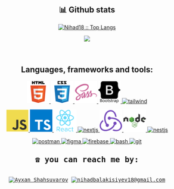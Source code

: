 <div>
  <h2 align="center"> 📊 Github stats </h2>
        <p align="center">
          <a href="https://github.com/Nihad18/">
          <img src="https://github-readme-stats.vercel.app/api/top-langs/?username=Nihad18&langs_count=6&theme=gruvbox&layout=compact&hide_border=true" alt="Nihad18 :: Top Langs" /></a>
        </p>
        <p align="center">
          <a href="https://github.com/Nihad18/">
          <img width="49.5%" src="https://github-readme-stats.vercel.app/api?username=Nihad18&show_icons=true&theme=gruvbox&hide_border=true" />
          </a>
       </p>
     <br>
</div>

<div>
<h2 align="center">Languages, frameworks and tools:</h2>
<p align="center">
    <a href="https://www.w3.org/html/" target="_blank" rel="noreferrer">
        <img src="https://raw.githubusercontent.com/devicons/devicon/master/icons/html5/html5-original-wordmark.svg"
            alt="html5" width="60" height="60" />
    </a>
    <a href="https://www.w3schools.com/css/" target="_blank" rel="noreferrer">
        <img src="https://raw.githubusercontent.com/devicons/devicon/master/icons/css3/css3-original-wordmark.svg"
            alt="css3" width="60" height="60" />
    </a>
    <a href="https://sass-lang.com" target="_blank" rel="noreferrer">
        <img src="https://raw.githubusercontent.com/devicons/devicon/master/icons/sass/sass-original.svg" alt="sass"
            width="60" height="60" />
    </a>
    <a href="https://getbootstrap.com" target="_blank" rel="noreferrer">
        <img src="https://raw.githubusercontent.com/devicons/devicon/master/icons/bootstrap/bootstrap-plain-wordmark.svg"
            alt="bootstrap" width="60" height="60" />
    </a>
    <a href="https://tailwindcss.com/" target="_blank" rel="noreferrer">
        <img src="https://user-images.githubusercontent.com/25181517/202896760-337261ed-ee92-4979-84c4-d4b829c7355d.png"
            alt="tailwind" width="60" height="60" />
    </a>
    </p>
    <p align="center"><a href="https://developer.mozilla.org/en-US/docs/Web/JavaScript" target="_blank" rel="noreferrer">
        <img src="https://raw.githubusercontent.com/devicons/devicon/master/icons/javascript/javascript-original.svg"
            alt="javascript" width="60" height="60" />
    </a>
    <a href="https://www.typescriptlang.org/" target="_blank" rel="noreferrer">
        <img src="https://raw.githubusercontent.com/github/explore/80688e429a7d4ef2fca1e82350fe8e3517d3494d/topics/typescript/typescript.png"
            alt="typescript" width="60" height="60" />
    </a>
    <a href="https://reactjs.org/" target="_blank" rel="noreferrer">
        <img src="https://raw.githubusercontent.com/devicons/devicon/master/icons/react/react-original-wordmark.svg"
            alt="react" width="60" height="60" />
    </a>
    <a href="https://nextjs.org/" target="_blank" rel="noreferrer">
        <img src="https://github.com/marwin1991/profile-technology-icons/assets/136815194/5f8c622c-c217-4649-b0a9-7e0ee24bd704"
            alt="nextjs" width="60" height="60" />
    </a>
    <a href="https://redux.js.org" target="_blank" rel="noreferrer">
        <img src="https://raw.githubusercontent.com/devicons/devicon/master/icons/redux/redux-original.svg" alt="redux"
            width="60" height="60" />
    </a>
    <a href="https://nodejs.org" target="_blank" rel="noreferrer">
        <img src="https://raw.githubusercontent.com/devicons/devicon/master/icons/nodejs/nodejs-original-wordmark.svg"
            alt="nodejs" width="60" height="60" />
    </a>
    <a href="https://nestjs.com/" target="_blank" rel="noreferrer">
        <img src="https://github.com/marwin1991/profile-technology-icons/assets/136815194/519bfaf3-c242-431e-a269-876979f05574"
            alt="nestjs" width="60" height="60" />
    </a></p>
    <p align="center">
    <a href="https://postman.com" target="_blank" rel="noreferrer">
        <img src="https://www.vectorlogo.zone/logos/getpostman/getpostman-icon.svg" alt="postman" width="60"
            height="60" />
    </a>
    <a href="https://www.figma.com/" target="_blank" rel="noreferrer">
        <img src="https://www.vectorlogo.zone/logos/figma/figma-icon.svg" alt="figma" width="60" height="60" />
    </a>
    <a href="https://firebase.google.com/" target="_blank" rel="noreferrer">
        <img src="https://user-images.githubusercontent.com/25181517/189716855-2c69ca7a-5149-4647-936d-780610911353.png" alt="firebase" width="60" height="60" />
    </a>
     <a href="https://www.gnu.org/software/bash/" target="_blank" rel="noreferrer">
        <img src="https://www.vectorlogo.zone/logos/gnu_bash/gnu_bash-icon.svg" alt="bash" width="60" height="60" />
    </a>
    <a href="https://git-scm.com/" target="_blank" rel="noreferrer">
        <img src="https://www.vectorlogo.zone/logos/git-scm/git-scm-icon.svg" alt="git" width="60" height="60" />
    </a>
</p>
</div>

<div>
  <samp>
    <h2 align="center">☎️ you can reach me by:</h2>
    <p align="center">
      <br/>
      <a href="https://www.linkedin.com/in/nihad-balakishiyev-544441213" target="blank"><img align="center"
         src="https://img.shields.io/badge/linkedin-%231DA1F2.svg?style=for-the-badge&logo=linkedin&logoColor=white"
         alt="Ayxan Shahsuvarov" height="30"/></a>
      <a href="https://mailto:nihadbalakisiyev18@gmail.com" target="blank"><img align="center"
         src="https://img.shields.io/badge/gmail-EA4335.svg?style=for-the-badge&logo=gmail&logoColor=white"
         alt="nihadbalakisiyev18@gmail.com" height="30"/></a>
    </p>
  </samp>
</div>
